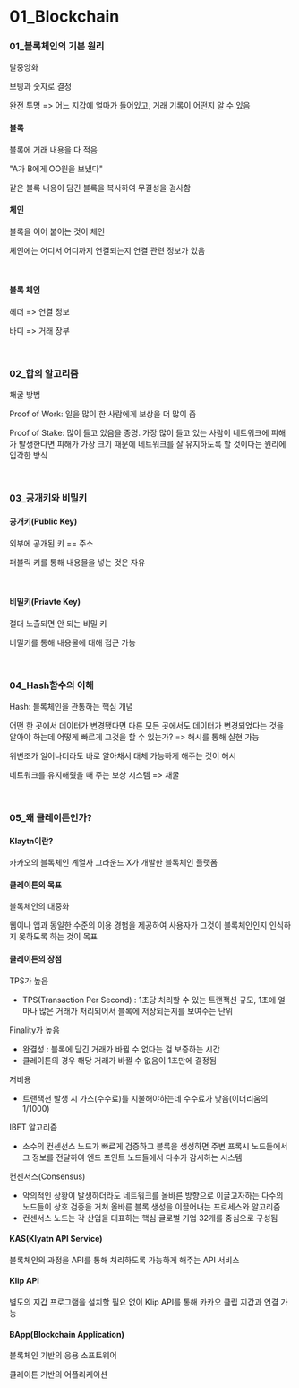 # 01_Blockchain

### 01_블록체인의 기본 원리

탈중앙화

보팅과 숫자로 결정

완전 투명 => 어느 지갑에 얼마가 들어있고, 거래 기록이 어떤지 알 수 있음

#### 블록

블록에 거래 내용을 다 적음

"A가 B에게 OO원을 보냈다"

같은 블록 내용이 담긴 블록을 복사하여 무결성을 검사함

#### 체인

블록을 이어 붙이는 것이 체인

체인에는 어디서 어디까지 연결되는지 연결 관련 정보가 있음

<br>

#### 블록 체인

헤더 => 연결 정보

바디 => 거래 장부

<br>

### 02_합의 알고리즘

채굴 방법

Proof of Work: 일을 많이 한 사람에게 보상을 더 많이 줌

Proof of Stake: 많이 들고 있음을 증명. 가장 많이 들고 있는 사람이 네트워크에 피해가 발생한다면 피해가 가장 크기 때문에 네트워크를 잘 유지하도록 할 것이다는 원리에 입각한 방식

<br>

### 03_공개키와 비밀키

#### 공개키(Public Key)

외부에 공개된 키 == 주소

퍼블릭 키를 통해 내용물을 넣는 것은 자유

<br>

#### 비밀키(Priavte Key)

절대 노출되면 안 되는 비밀 키

비밀키를 통해 내용물에 대해 접근 가능

<br>

### 04_Hash함수의 이해

Hash: 블록체인을 관통하는 핵심 개념

어떤 한 곳에서 데이터가 변경됐다면 다른 모든 곳에서도 데이터가 변경되었다는 것을 알아야 하는데 어떻게 빠르게 그것을 할 수 있는가? => 해시를 통해 실현 가능

위변조가 일어나더라도 바로 알아채서 대체 가능하게 해주는 것이 해시

네트워크를 유지해줬을 때 주는 보상 시스템 => 채굴

<br>

### 05_왜 클레이튼인가?

#### Klaytn이란?

카카오의 블록체인 계열사 그라운드 X가 개발한 블록체인 플랫폼

#### 클레이튼의 목표

블록체인의 대중화

웹이나 앱과 동일한 수준의 이용 경험을 제공하여 사용자가 그것이 블록체인인지 인식하지 못하도록 하는 것이 목표

#### 클레이튼의 장점

TPS가 높음

- TPS(Transaction Per Second) : 1초당 처리할 수 있는 트랜잭션 규모, 1초에 얼마나 많은 거래가 처리되어서 블록에 저장되는지를 보여주는 단위

Finality가 높음

- 완결성 : 블록에 담긴 거래가 바뀔 수 없다는 걸 보증하는 시간
- 클레이튼의 경우 해당 거래가 바뀔 수 없음이 1초만에 결정됨

저비용

- 트랜잭션 발생 시 가스(수수료)를 지불해야하는데 수수료가 낮음(이더리움의 1/1000)

IBFT 알고리즘

- 소수의 컨센선스 노드가 빠르게 검증하고 블록을 생성하면 주변 프록시 노드들에서 그 정보를 전달하여 엔드 포인트 노드들에서 다수가 감시하는 시스템

컨센서스(Consensus)

- 악의적인 상황이 발생하더라도 네트워크를 올바른 방향으로 이끌고자하는 다수의 노드들이 상호 검증을 거쳐 올바른 블록 생성을 이끌어내는 프로세스와 알고리즘
- 컨센서스 노드는 각 산업을 대표하는 핵심 글로벌 기업 32개를 중심으로 구성됨

#### KAS(Klyatn API Service)

블록체인의 과정을 API를 통해 처리하도록 가능하게 해주는 API 서비스

#### Klip API

별도의 지갑 프로그램을 설치할 필요 없이 Klip API를 통해 카카오 클립 지갑과 연결 가능

#### BApp(Blockchain Application)

블록체인 기반의 응용 소프트웨어

클레이튼 기반의 어플리케이션

<br>

